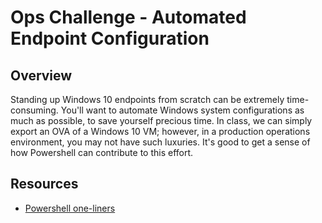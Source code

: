 # Ops Challenge - Automated Endpoint Configuration

## Overview

Standing up Windows 10 endpoints from scratch can be extremely time-consuming. You'll want to automate Windows system configurations as much as possible, to save yourself precious time. In class, we can
simply export an OVA of a Windows 10 VM; however, in a production operations environment, you may not have such luxuries. It's good to get a sense of how Powershell can contribute to this effort.

## Resources

- [Powershell one-liners](https://github.com/superswan/Powershell-SysAdmin)
